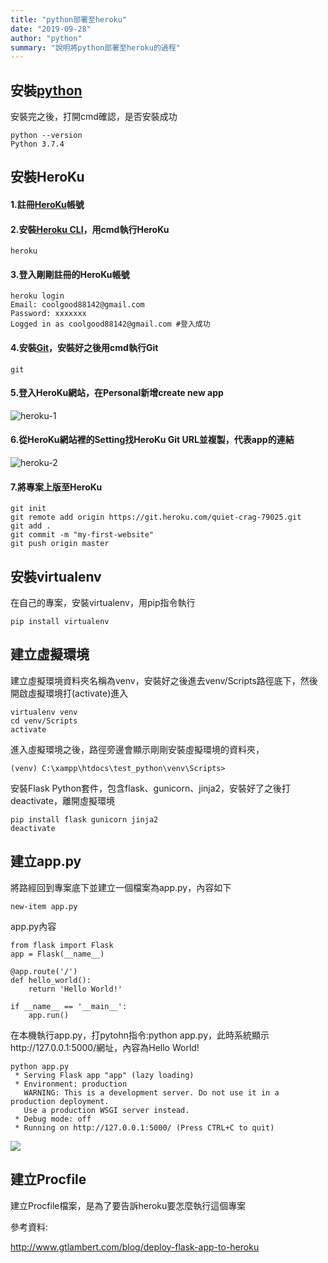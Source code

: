 ```yaml
---
title: "python部署至heroku"
date: "2019-09-28"
author: "python"
summary: "說明將python部署至heroku的過程"
---
```


## 安裝[python](https://www.python.org/downloads/)

安裝完之後，打開cmd確認，是否安裝成功

```
python --version
Python 3.7.4
```

## 安裝HeroKu

#### 1.註冊[HeroKu](<https://id.heroku.com/login>)帳號

#### 2.安裝[Heroku CLI](https://devcenter.heroku.com/articles/heroku-cli#windows)，用cmd執行HeroKu

```
heroku
```



#### 3.登入剛剛註冊的HeroKu帳號

```
heroku login
Email: coolgood88142@gmail.com
Password: xxxxxxx
Logged in as coolgood88142@gmail.com #登入成功
```



#### 4.安裝[Git](https://git-scm.com/downloads)，安裝好之後用cmd執行Git

```
git
```



#### 5.登入HeroKu網站，在Personal新增create new app

![heroku-1](https://coolgood88142.github.io/images/heroku-1.png)



#### 6.從HeroKu網站裡的Setting找HeroKu Git URL並複製，代表app的連結

![heroku-2](https://coolgood88142.github.io/images/heroku-2.png)



#### 7.將專案上版至HeroKu

```
git init
git remote add origin https://git.heroku.com/quiet-crag-79025.git
git add .
git commit -m "my-first-website"
git push origin master
```



## 安裝virtualenv

在自己的專案，安裝virtualenv，用pip指令執行

```
pip install virtualenv
```



## 建立虛擬環境

建立虛擬環境資料夾名稱為venv，安裝好之後進去venv/Scripts路徑底下，然後開啟虛擬環境打(activate)進入

```
virtualenv venv
cd venv/Scripts
activate
```

進入虛擬環境之後，路徑旁邊會顯示剛剛安裝虛擬環境的資料夾，

```
(venv) C:\xampp\htdocs\test_python\venv\Scripts>
```

安裝Flask Python套件，包含flask、gunicorn、jinja2，安裝好了之後打deactivate，離開虛擬環境

```
pip install flask gunicorn jinja2
deactivate
```



## 建立app.py

將路經回到專案底下並建立一個檔案為app.py，內容如下

```
new-item app.py
```

app.py內容

```
from flask import Flask
app = Flask(__name__)

@app.route('/')
def hello_world():
    return 'Hello World!'

if __name__ == '__main__':
    app.run()
```

在本機執行app.py，打pytohn指令:python app.py，此時系統顯示http://127.0.0.1:5000/網址，內容為Hello World!

```
python app.py
 * Serving Flask app "app" (lazy loading)
 * Environment: production
   WARNING: This is a development server. Do not use it in a production deployment.
   Use a production WSGI server instead.
 * Debug mode: off
 * Running on http://127.0.0.1:5000/ (Press CTRL+C to quit)
```

![](https://coolgood88142.github.io/images/test_python.PNG)



## 建立Procfile

建立Procfile檔案，是為了要告訴heroku要怎麼執行這個專案





參考資料:

http://www.gtlambert.com/blog/deploy-flask-app-to-heroku